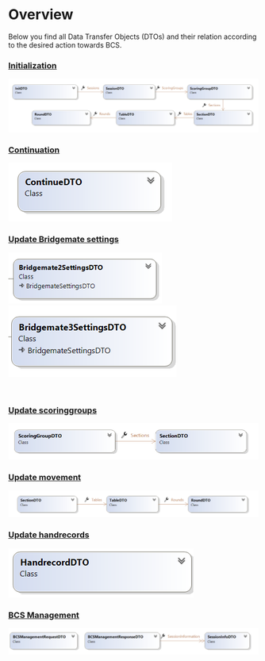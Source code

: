 # Overview

Below you find all Data Transfer Objects (DTOs) and their relation according to the desired action towards BCS.

### [Initialization](<Initializeanevent.md>)

![Image](<lib/InitDTOPlus.png>)

### [Continuation](<Continueanevent.md>)

![Image](<lib/ContinueDTOClosed.png>)

### [Update Bridgemate settings](<UpdateBridgematesettings.md>)

![Image](<lib/Bridgemate2SettingsDTOClosed.png>)![Image](<lib/Bridgemate3SettingsDTOClosed.png>)

&nbsp;

### [Update scoringgroups](<Updatescoringgroups.md>)

![Image](<lib/ScoringGroupUpdateDTOClosed.png>)

### [Update movement](<Updatethemovementforasection.md>)

![Image](<lib/MovementUpdateDTOClosed.png>)

### [Update handrecords](<Updatehandrecords.md>)

![Image](<lib/handrecordDTOClosed.png>)

### [BCS Management](<ManageBCS.md>)

![Image](<lib/BCSManagementDTOClosed 1.png>)

